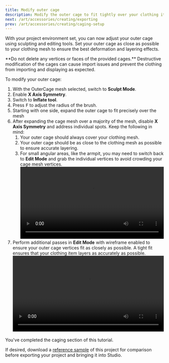 ```yaml
---
title: Modify outer cage
description: Modify the outer cage to fit tightly over your clothing item.
next: /art/accessories/creating/exporting
prev: /art/accessories/creating/caging-setup
---
```


With your project environment set, you can now adjust your outer cage using sculpting and editing tools. Set your outer cage as close as possible to your clothing mesh to ensure the best deformation and layering effects.

<Alert severity = 'error'>
**Do not delete any vertices or faces of the provided cages.** Destructive modification of the cages can cause import issues and prevent the clothing from importing and displaying as expected.
</Alert>

To modify your outer cage:

1. With the OuterCage mesh selected, switch to **Sculpt Mode**.
2. Enable **X Axis Symmetry**.
3. Switch to **Inflate tool**.
4. Press <kbd>F</kbd> to adjust the radius of the brush.
5. Starting with one side, expand the outer cage to fit precisely over the mesh
6. After expanding the cage mesh over a majority of the mesh, disable **X Axis Symmetry** and address individual spots. Keep the following in mind:
   1. Your outer cage should always cover your clothing mesh.
   2. Your outer cage should be as close to the clothing mesh as possible to ensure accurate layering.
   3. For small angular areas, like the armpit, you may need to switch back to **Edit Mode** and grab the individual vertices to avoid crowding your cage mesh vertices.
      <video controls src="../../../assets/art/accessories/creating/Caging_02.mp4" width="100%"></video>
7. Perform additional passes in **Edit Mode** with wireframe enabled to ensure your outer cage vertices fit as closely as possible. A tight fit ensures that your clothing item layers as accurately as possible.
   <video controls src="../../../assets/art/accessories/creating/Caging_03.mp4" width="100%"></video>

<Alert severity = 'success'>
You've completed the caging section of this tutorial.

If desired, download a [reference sample](../../../assets/art/reference-files/checkpoint/4_LongSleeve-Caging-Complete.blend) of this project for comparison before exporting your project and bringing it into Studio.
</Alert>
